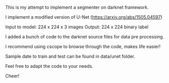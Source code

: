 This is my attempt to implement a segmenter on darknet framework.

I implement a modified version of U-Net (https://arxiv.org/abs/1505.04597)

Input to model: 224 x 224 x 3 images
Output: 224 x 224 binary label

I added a bunch of code to the darknet source files for data pre processing.

I recommend using cscope to browse through the code, makes life easier!

Sample date to train and test can be found in data/unet folder.

Feel free to adapt the code to your needs.

Cheer!
